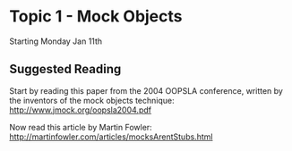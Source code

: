 # Topic 1 - Mock Objects

Starting Monday Jan 11th

## Suggested Reading

Start by reading this paper from the 2004 OOPSLA conference, written by the inventors of the mock objects technique: http://www.jmock.org/oopsla2004.pdf

Now read this article by Martin Fowler: http://martinfowler.com/articles/mocksArentStubs.html



